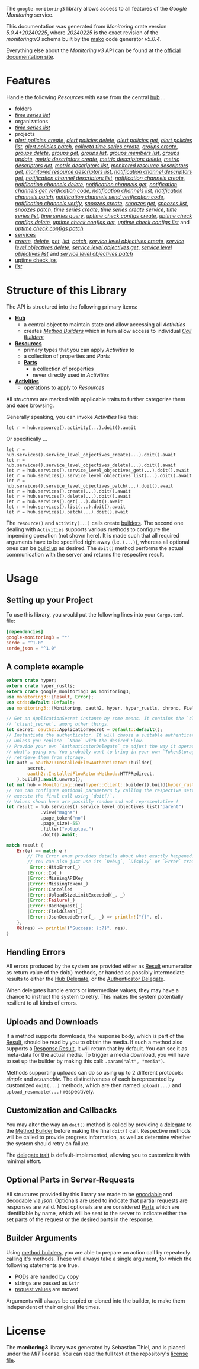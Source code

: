 <!---
DO NOT EDIT !
This file was generated automatically from 'src/generator/templates/api/README.md.mako'
DO NOT EDIT !
-->
The `google-monitoring3` library allows access to all features of the *Google Monitoring* service.

This documentation was generated from *Monitoring* crate version *5.0.4+20240225*, where *20240225* is the exact revision of the *monitoring:v3* schema built by the [mako](http://www.makotemplates.org/) code generator *v5.0.4*.

Everything else about the *Monitoring* *v3* API can be found at the
[official documentation site](https://cloud.google.com/monitoring/api/).
# Features

Handle the following *Resources* with ease from the central [hub](https://docs.rs/google-monitoring3/5.0.4+20240225/google_monitoring3/Monitoring) ... 

* folders
 * [*time series list*](https://docs.rs/google-monitoring3/5.0.4+20240225/google_monitoring3/api::FolderTimeSeryListCall)
* organizations
 * [*time series list*](https://docs.rs/google-monitoring3/5.0.4+20240225/google_monitoring3/api::OrganizationTimeSeryListCall)
* projects
 * [*alert policies create*](https://docs.rs/google-monitoring3/5.0.4+20240225/google_monitoring3/api::ProjectAlertPolicyCreateCall), [*alert policies delete*](https://docs.rs/google-monitoring3/5.0.4+20240225/google_monitoring3/api::ProjectAlertPolicyDeleteCall), [*alert policies get*](https://docs.rs/google-monitoring3/5.0.4+20240225/google_monitoring3/api::ProjectAlertPolicyGetCall), [*alert policies list*](https://docs.rs/google-monitoring3/5.0.4+20240225/google_monitoring3/api::ProjectAlertPolicyListCall), [*alert policies patch*](https://docs.rs/google-monitoring3/5.0.4+20240225/google_monitoring3/api::ProjectAlertPolicyPatchCall), [*collectd time series create*](https://docs.rs/google-monitoring3/5.0.4+20240225/google_monitoring3/api::ProjectCollectdTimeSeryCreateCall), [*groups create*](https://docs.rs/google-monitoring3/5.0.4+20240225/google_monitoring3/api::ProjectGroupCreateCall), [*groups delete*](https://docs.rs/google-monitoring3/5.0.4+20240225/google_monitoring3/api::ProjectGroupDeleteCall), [*groups get*](https://docs.rs/google-monitoring3/5.0.4+20240225/google_monitoring3/api::ProjectGroupGetCall), [*groups list*](https://docs.rs/google-monitoring3/5.0.4+20240225/google_monitoring3/api::ProjectGroupListCall), [*groups members list*](https://docs.rs/google-monitoring3/5.0.4+20240225/google_monitoring3/api::ProjectGroupMemberListCall), [*groups update*](https://docs.rs/google-monitoring3/5.0.4+20240225/google_monitoring3/api::ProjectGroupUpdateCall), [*metric descriptors create*](https://docs.rs/google-monitoring3/5.0.4+20240225/google_monitoring3/api::ProjectMetricDescriptorCreateCall), [*metric descriptors delete*](https://docs.rs/google-monitoring3/5.0.4+20240225/google_monitoring3/api::ProjectMetricDescriptorDeleteCall), [*metric descriptors get*](https://docs.rs/google-monitoring3/5.0.4+20240225/google_monitoring3/api::ProjectMetricDescriptorGetCall), [*metric descriptors list*](https://docs.rs/google-monitoring3/5.0.4+20240225/google_monitoring3/api::ProjectMetricDescriptorListCall), [*monitored resource descriptors get*](https://docs.rs/google-monitoring3/5.0.4+20240225/google_monitoring3/api::ProjectMonitoredResourceDescriptorGetCall), [*monitored resource descriptors list*](https://docs.rs/google-monitoring3/5.0.4+20240225/google_monitoring3/api::ProjectMonitoredResourceDescriptorListCall), [*notification channel descriptors get*](https://docs.rs/google-monitoring3/5.0.4+20240225/google_monitoring3/api::ProjectNotificationChannelDescriptorGetCall), [*notification channel descriptors list*](https://docs.rs/google-monitoring3/5.0.4+20240225/google_monitoring3/api::ProjectNotificationChannelDescriptorListCall), [*notification channels create*](https://docs.rs/google-monitoring3/5.0.4+20240225/google_monitoring3/api::ProjectNotificationChannelCreateCall), [*notification channels delete*](https://docs.rs/google-monitoring3/5.0.4+20240225/google_monitoring3/api::ProjectNotificationChannelDeleteCall), [*notification channels get*](https://docs.rs/google-monitoring3/5.0.4+20240225/google_monitoring3/api::ProjectNotificationChannelGetCall), [*notification channels get verification code*](https://docs.rs/google-monitoring3/5.0.4+20240225/google_monitoring3/api::ProjectNotificationChannelGetVerificationCodeCall), [*notification channels list*](https://docs.rs/google-monitoring3/5.0.4+20240225/google_monitoring3/api::ProjectNotificationChannelListCall), [*notification channels patch*](https://docs.rs/google-monitoring3/5.0.4+20240225/google_monitoring3/api::ProjectNotificationChannelPatchCall), [*notification channels send verification code*](https://docs.rs/google-monitoring3/5.0.4+20240225/google_monitoring3/api::ProjectNotificationChannelSendVerificationCodeCall), [*notification channels verify*](https://docs.rs/google-monitoring3/5.0.4+20240225/google_monitoring3/api::ProjectNotificationChannelVerifyCall), [*snoozes create*](https://docs.rs/google-monitoring3/5.0.4+20240225/google_monitoring3/api::ProjectSnoozeCreateCall), [*snoozes get*](https://docs.rs/google-monitoring3/5.0.4+20240225/google_monitoring3/api::ProjectSnoozeGetCall), [*snoozes list*](https://docs.rs/google-monitoring3/5.0.4+20240225/google_monitoring3/api::ProjectSnoozeListCall), [*snoozes patch*](https://docs.rs/google-monitoring3/5.0.4+20240225/google_monitoring3/api::ProjectSnoozePatchCall), [*time series create*](https://docs.rs/google-monitoring3/5.0.4+20240225/google_monitoring3/api::ProjectTimeSeryCreateCall), [*time series create service*](https://docs.rs/google-monitoring3/5.0.4+20240225/google_monitoring3/api::ProjectTimeSeryCreateServiceCall), [*time series list*](https://docs.rs/google-monitoring3/5.0.4+20240225/google_monitoring3/api::ProjectTimeSeryListCall), [*time series query*](https://docs.rs/google-monitoring3/5.0.4+20240225/google_monitoring3/api::ProjectTimeSeryQueryCall), [*uptime check configs create*](https://docs.rs/google-monitoring3/5.0.4+20240225/google_monitoring3/api::ProjectUptimeCheckConfigCreateCall), [*uptime check configs delete*](https://docs.rs/google-monitoring3/5.0.4+20240225/google_monitoring3/api::ProjectUptimeCheckConfigDeleteCall), [*uptime check configs get*](https://docs.rs/google-monitoring3/5.0.4+20240225/google_monitoring3/api::ProjectUptimeCheckConfigGetCall), [*uptime check configs list*](https://docs.rs/google-monitoring3/5.0.4+20240225/google_monitoring3/api::ProjectUptimeCheckConfigListCall) and [*uptime check configs patch*](https://docs.rs/google-monitoring3/5.0.4+20240225/google_monitoring3/api::ProjectUptimeCheckConfigPatchCall)
* [services](https://docs.rs/google-monitoring3/5.0.4+20240225/google_monitoring3/api::Service)
 * [*create*](https://docs.rs/google-monitoring3/5.0.4+20240225/google_monitoring3/api::ServiceCreateCall), [*delete*](https://docs.rs/google-monitoring3/5.0.4+20240225/google_monitoring3/api::ServiceDeleteCall), [*get*](https://docs.rs/google-monitoring3/5.0.4+20240225/google_monitoring3/api::ServiceGetCall), [*list*](https://docs.rs/google-monitoring3/5.0.4+20240225/google_monitoring3/api::ServiceListCall), [*patch*](https://docs.rs/google-monitoring3/5.0.4+20240225/google_monitoring3/api::ServicePatchCall), [*service level objectives create*](https://docs.rs/google-monitoring3/5.0.4+20240225/google_monitoring3/api::ServiceServiceLevelObjectiveCreateCall), [*service level objectives delete*](https://docs.rs/google-monitoring3/5.0.4+20240225/google_monitoring3/api::ServiceServiceLevelObjectiveDeleteCall), [*service level objectives get*](https://docs.rs/google-monitoring3/5.0.4+20240225/google_monitoring3/api::ServiceServiceLevelObjectiveGetCall), [*service level objectives list*](https://docs.rs/google-monitoring3/5.0.4+20240225/google_monitoring3/api::ServiceServiceLevelObjectiveListCall) and [*service level objectives patch*](https://docs.rs/google-monitoring3/5.0.4+20240225/google_monitoring3/api::ServiceServiceLevelObjectivePatchCall)
* [uptime check ips](https://docs.rs/google-monitoring3/5.0.4+20240225/google_monitoring3/api::UptimeCheckIp)
 * [*list*](https://docs.rs/google-monitoring3/5.0.4+20240225/google_monitoring3/api::UptimeCheckIpListCall)




# Structure of this Library

The API is structured into the following primary items:

* **[Hub](https://docs.rs/google-monitoring3/5.0.4+20240225/google_monitoring3/Monitoring)**
    * a central object to maintain state and allow accessing all *Activities*
    * creates [*Method Builders*](https://docs.rs/google-monitoring3/5.0.4+20240225/google_monitoring3/client::MethodsBuilder) which in turn
      allow access to individual [*Call Builders*](https://docs.rs/google-monitoring3/5.0.4+20240225/google_monitoring3/client::CallBuilder)
* **[Resources](https://docs.rs/google-monitoring3/5.0.4+20240225/google_monitoring3/client::Resource)**
    * primary types that you can apply *Activities* to
    * a collection of properties and *Parts*
    * **[Parts](https://docs.rs/google-monitoring3/5.0.4+20240225/google_monitoring3/client::Part)**
        * a collection of properties
        * never directly used in *Activities*
* **[Activities](https://docs.rs/google-monitoring3/5.0.4+20240225/google_monitoring3/client::CallBuilder)**
    * operations to apply to *Resources*

All *structures* are marked with applicable traits to further categorize them and ease browsing.

Generally speaking, you can invoke *Activities* like this:

```Rust,ignore
let r = hub.resource().activity(...).doit().await
```

Or specifically ...

```ignore
let r = hub.services().service_level_objectives_create(...).doit().await
let r = hub.services().service_level_objectives_delete(...).doit().await
let r = hub.services().service_level_objectives_get(...).doit().await
let r = hub.services().service_level_objectives_list(...).doit().await
let r = hub.services().service_level_objectives_patch(...).doit().await
let r = hub.services().create(...).doit().await
let r = hub.services().delete(...).doit().await
let r = hub.services().get(...).doit().await
let r = hub.services().list(...).doit().await
let r = hub.services().patch(...).doit().await
```

The `resource()` and `activity(...)` calls create [builders][builder-pattern]. The second one dealing with `Activities` 
supports various methods to configure the impending operation (not shown here). It is made such that all required arguments have to be 
specified right away (i.e. `(...)`), whereas all optional ones can be [build up][builder-pattern] as desired.
The `doit()` method performs the actual communication with the server and returns the respective result.

# Usage

## Setting up your Project

To use this library, you would put the following lines into your `Cargo.toml` file:

```toml
[dependencies]
google-monitoring3 = "*"
serde = "^1.0"
serde_json = "^1.0"
```

## A complete example

```Rust
extern crate hyper;
extern crate hyper_rustls;
extern crate google_monitoring3 as monitoring3;
use monitoring3::{Result, Error};
use std::default::Default;
use monitoring3::{Monitoring, oauth2, hyper, hyper_rustls, chrono, FieldMask};

// Get an ApplicationSecret instance by some means. It contains the `client_id` and 
// `client_secret`, among other things.
let secret: oauth2::ApplicationSecret = Default::default();
// Instantiate the authenticator. It will choose a suitable authentication flow for you, 
// unless you replace  `None` with the desired Flow.
// Provide your own `AuthenticatorDelegate` to adjust the way it operates and get feedback about 
// what's going on. You probably want to bring in your own `TokenStorage` to persist tokens and
// retrieve them from storage.
let auth = oauth2::InstalledFlowAuthenticator::builder(
        secret,
        oauth2::InstalledFlowReturnMethod::HTTPRedirect,
    ).build().await.unwrap();
let mut hub = Monitoring::new(hyper::Client::builder().build(hyper_rustls::HttpsConnectorBuilder::new().with_native_roots().https_or_http().enable_http1().build()), auth);
// You can configure optional parameters by calling the respective setters at will, and
// execute the final call using `doit()`.
// Values shown here are possibly random and not representative !
let result = hub.services().service_level_objectives_list("parent")
             .view("magna")
             .page_token("no")
             .page_size(-55)
             .filter("voluptua.")
             .doit().await;

match result {
    Err(e) => match e {
        // The Error enum provides details about what exactly happened.
        // You can also just use its `Debug`, `Display` or `Error` traits
         Error::HttpError(_)
        |Error::Io(_)
        |Error::MissingAPIKey
        |Error::MissingToken(_)
        |Error::Cancelled
        |Error::UploadSizeLimitExceeded(_, _)
        |Error::Failure(_)
        |Error::BadRequest(_)
        |Error::FieldClash(_)
        |Error::JsonDecodeError(_, _) => println!("{}", e),
    },
    Ok(res) => println!("Success: {:?}", res),
}

```
## Handling Errors

All errors produced by the system are provided either as [Result](https://docs.rs/google-monitoring3/5.0.4+20240225/google_monitoring3/client::Result) enumeration as return value of
the doit() methods, or handed as possibly intermediate results to either the 
[Hub Delegate](https://docs.rs/google-monitoring3/5.0.4+20240225/google_monitoring3/client::Delegate), or the [Authenticator Delegate](https://docs.rs/yup-oauth2/*/yup_oauth2/trait.AuthenticatorDelegate.html).

When delegates handle errors or intermediate values, they may have a chance to instruct the system to retry. This 
makes the system potentially resilient to all kinds of errors.

## Uploads and Downloads
If a method supports downloads, the response body, which is part of the [Result](https://docs.rs/google-monitoring3/5.0.4+20240225/google_monitoring3/client::Result), should be
read by you to obtain the media.
If such a method also supports a [Response Result](https://docs.rs/google-monitoring3/5.0.4+20240225/google_monitoring3/client::ResponseResult), it will return that by default.
You can see it as meta-data for the actual media. To trigger a media download, you will have to set up the builder by making
this call: `.param("alt", "media")`.

Methods supporting uploads can do so using up to 2 different protocols: 
*simple* and *resumable*. The distinctiveness of each is represented by customized 
`doit(...)` methods, which are then named `upload(...)` and `upload_resumable(...)` respectively.

## Customization and Callbacks

You may alter the way an `doit()` method is called by providing a [delegate](https://docs.rs/google-monitoring3/5.0.4+20240225/google_monitoring3/client::Delegate) to the 
[Method Builder](https://docs.rs/google-monitoring3/5.0.4+20240225/google_monitoring3/client::CallBuilder) before making the final `doit()` call. 
Respective methods will be called to provide progress information, as well as determine whether the system should 
retry on failure.

The [delegate trait](https://docs.rs/google-monitoring3/5.0.4+20240225/google_monitoring3/client::Delegate) is default-implemented, allowing you to customize it with minimal effort.

## Optional Parts in Server-Requests

All structures provided by this library are made to be [encodable](https://docs.rs/google-monitoring3/5.0.4+20240225/google_monitoring3/client::RequestValue) and 
[decodable](https://docs.rs/google-monitoring3/5.0.4+20240225/google_monitoring3/client::ResponseResult) via *json*. Optionals are used to indicate that partial requests are responses 
are valid.
Most optionals are are considered [Parts](https://docs.rs/google-monitoring3/5.0.4+20240225/google_monitoring3/client::Part) which are identifiable by name, which will be sent to 
the server to indicate either the set parts of the request or the desired parts in the response.

## Builder Arguments

Using [method builders](https://docs.rs/google-monitoring3/5.0.4+20240225/google_monitoring3/client::CallBuilder), you are able to prepare an action call by repeatedly calling it's methods.
These will always take a single argument, for which the following statements are true.

* [PODs][wiki-pod] are handed by copy
* strings are passed as `&str`
* [request values](https://docs.rs/google-monitoring3/5.0.4+20240225/google_monitoring3/client::RequestValue) are moved

Arguments will always be copied or cloned into the builder, to make them independent of their original life times.

[wiki-pod]: http://en.wikipedia.org/wiki/Plain_old_data_structure
[builder-pattern]: http://en.wikipedia.org/wiki/Builder_pattern
[google-go-api]: https://github.com/google/google-api-go-client

# License
The **monitoring3** library was generated by Sebastian Thiel, and is placed 
under the *MIT* license.
You can read the full text at the repository's [license file][repo-license].

[repo-license]: https://github.com/Byron/google-apis-rsblob/main/LICENSE.md

